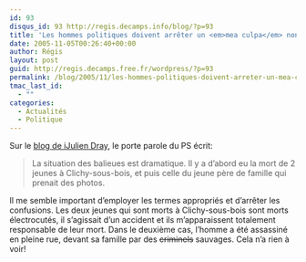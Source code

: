 ```yaml
---
id: 93
disqus_id: 93 http://regis.decamps.info/blog/?p=93
title: 'Les hommes politiques doivent arrêter un <em>mea culpa</em> non justifié'
date: 2005-11-05T00:26:40+00:00
author: Régis
layout: post
guid: http://regis.decamps.free.fr/wordpress/?p=93
permalink: /blog/2005/11/les-hommes-politiques-doivent-arreter-un-mea-culpa-non-justifie/
tmac_last_id:
  - ""
categories:
  - Actualités
  - Politique
---
```

Sur le [blog de iJulien Dray](http://iledefrance.skyblog.com/index.html), le porte parole du PS écrit:

> La situation des balieues est dramatique. Il y a d’abord eu la mort de 2 jeunes à Clichy-sous-bois, et puis celle du jeune père de famille qui prenait des photos.

Il me semble important d&#8217;employer les termes appropriés et d’arrêter les confusions. Les deux jeunes qui sont morts à Clichy-sous-bois sont morts électrocutés, il s’agissait d’un accident et ils m’apparaissent totalement responsable de leur mort. Dans le deuxième cas, l’homme a été assassiné en pleine rue, devant sa famille par des <strike>criminels</strike> sauvages. Cela n’a rien à voir!
